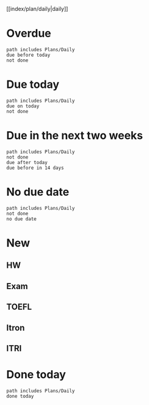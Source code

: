  [[index/plan/daily|daily]]
# Overdue
```tasks
path includes Plans/Daily
due before today
not done
```
# Due today
```tasks
path includes Plans/Daily
due on today
not done
```
# Due in the next two weeks
```tasks
path includes Plans/Daily
not done
due after today
due before in 14 days
```
# No due date
```tasks
path includes Plans/Daily
not done
no due date
```

# New
## HW
## Exam
## TOEFL
## Itron
## ITRI

# Done today
```tasks
path includes Plans/Daily
done today
```
